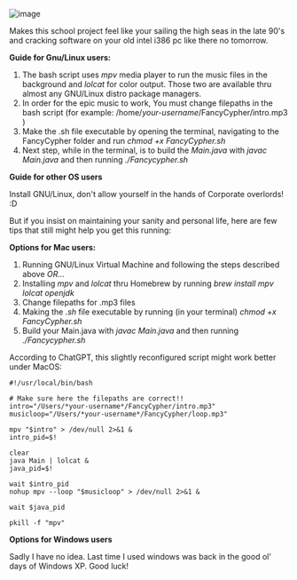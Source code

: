 ![image](https://github.com/user-attachments/assets/bca8f01d-8e30-4153-a785-c68c5d9efc00)

Makes this school project feel like your sailing the high seas in the late 90's and cracking software on your old intel i386 pc like there no tomorrow.

__Guide for Gnu/Linux users:__

1. The bash script uses _mpv_ media player to run the music files in the background and _lolcat_ for color output. Those two are available thru almost any GNU/Linux distro package managers.
2. In order for the epic music to work, You must change filepaths in the bash script (for example: /home/_your-username_/FancyCypher/intro.mp3 )
3. Make the .sh file executable by opening the terminal, navigating to the FancyCypher folder and run _chmod +x FancyCypher.sh_
4. Next step, while in the terminal, is to build the _Main.java_ with _javac Main.java_ and then running _./Fancycypher.sh_

__Guide for other OS users__

Install GNU/Linux, don't allow yourself in the hands of Corporate overlords! :D

But if you insist on maintaining your sanity and personal life, here are few tips that still might help you get this running:
  
__Options for Mac users:__
    
1. Running GNU/Linux Virtual Machine and following the steps described above _OR..._
2. Installing _mpv_ and _lolcat_ thru Homebrew by running _brew install mpv lolcat openjdk_
3. Change filepaths for .mp3 files
4. Making the _.sh_ file executable by running (in your terminal) _chmod +x FancyCypher.sh_
5. Build your Main.java with _javac Main.java_ and then running _./Fancycypher.sh_

According to ChatGPT, this slightly reconfigured script might work better under MacOS:
 ```
#!/usr/local/bin/bash

# Make sure here the filepaths are correct!!
intro="/Users/*your-username*/FancyCypher/intro.mp3"
musicloop="/Users/*your-username*/FancyCypher/loop.mp3"

mpv "$intro" > /dev/null 2>&1 &
intro_pid=$!

clear
java Main | lolcat &
java_pid=$!

wait $intro_pid
nohup mpv --loop "$musicloop" > /dev/null 2>&1 &

wait $java_pid

pkill -f "mpv"
```
__Options for Windows users__

Sadly I have no idea. Last time I used windows was back in the good ol' days of Windows XP. Good luck!
